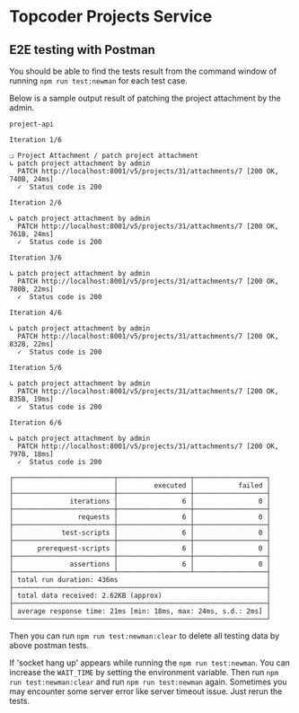 # Topcoder Projects Service

## E2E testing with Postman

You should be able to find the tests result from the command window of running `npm run test:newman` for each test case.

Below is a sample output result of patching the project attachment by the admin.

```
project-api

Iteration 1/6

❏ Project Attachment / patch project attachment
↳ patch project attachment by admin
  PATCH http://localhost:8001/v5/projects/31/attachments/7 [200 OK, 740B, 24ms]
  ✓  Status code is 200

Iteration 2/6

↳ patch project attachment by admin
  PATCH http://localhost:8001/v5/projects/31/attachments/7 [200 OK, 761B, 24ms]
  ✓  Status code is 200

Iteration 3/6

↳ patch project attachment by admin
  PATCH http://localhost:8001/v5/projects/31/attachments/7 [200 OK, 780B, 22ms]
  ✓  Status code is 200

Iteration 4/6

↳ patch project attachment by admin
  PATCH http://localhost:8001/v5/projects/31/attachments/7 [200 OK, 832B, 22ms]
  ✓  Status code is 200

Iteration 5/6

↳ patch project attachment by admin
  PATCH http://localhost:8001/v5/projects/31/attachments/7 [200 OK, 835B, 19ms]
  ✓  Status code is 200

Iteration 6/6

↳ patch project attachment by admin
  PATCH http://localhost:8001/v5/projects/31/attachments/7 [200 OK, 797B, 18ms]
  ✓  Status code is 200

┌─────────────────────────┬──────────────────┬──────────────────┐
│                         │         executed │           failed │
├─────────────────────────┼──────────────────┼──────────────────┤
│              iterations │                6 │                0 │
├─────────────────────────┼──────────────────┼──────────────────┤
│                requests │                6 │                0 │
├─────────────────────────┼──────────────────┼──────────────────┤
│            test-scripts │                6 │                0 │
├─────────────────────────┼──────────────────┼──────────────────┤
│      prerequest-scripts │                6 │                0 │
├─────────────────────────┼──────────────────┼──────────────────┤
│              assertions │                6 │                0 │
├─────────────────────────┴──────────────────┴──────────────────┤
│ total run duration: 436ms                                     │
├───────────────────────────────────────────────────────────────┤
│ total data received: 2.62KB (approx)                          │
├───────────────────────────────────────────────────────────────┤
│ average response time: 21ms [min: 18ms, max: 24ms, s.d.: 2ms] │
└───────────────────────────────────────────────────────────────┘
```

Then you can run `npm run test:newman:clear` to delete all testing data by above postman tests.  

If 'socket hang up' appears while running the `npm run test:newman`. You can increase the `WAIT_TIME` by setting the environment variable.
Then run `npm run test:newman:clear` and run `npm run test:newman` again. Sometimes you may encounter some server error like server timeout issue. Just rerun the tests.
